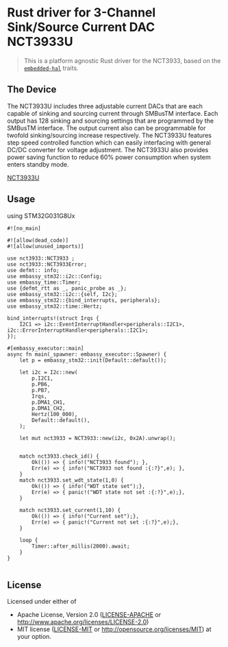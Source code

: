# Rust driver for 3-Channel Sink/Source Current DAC NCT3933U

> This is a platform agnostic Rust driver for the NCT3933, based on the [`embedded-hal`](https://github.com/japaric/embedded-hal) traits.

## The Device 
The NCT3933U includes three adjustable current DACs that are each capable of sinking 
and sourcing current through SMBusTM interface. Each output has 128 sinking and
sourcing settings that are programmed by the SMBusTM interface. The output current 
also can be programmable for twofold sinking/sourcing increase respectively. The 
NCT3933U features step speed controlled function which can easily interfacing with 
general DC/DC converter for voltage adjustment. The NCT3933U also provides power 
saving function to reduce 60% power consumption when system enters standby mode. 

[NCT3933U](https://item.szlcsc.com/246282.html)

## Usage
using STM32G031G8Ux

```#![no_std]
#![no_main]

#![allow(dead_code)]
#![allow(unused_imports)]

use nct3933::NCT3933 ;
use nct3933::NCT3933Error;
use defmt:: info;
use embassy_stm32::i2c::Config;
use embassy_time::Timer;
use {defmt_rtt as _, panic_probe as _};
use embassy_stm32::i2c::{self, I2c};
use embassy_stm32::{bind_interrupts, peripherals};
use embassy_stm32::time::Hertz;

bind_interrupts!(struct Irqs {
    I2C1 => i2c::EventInterruptHandler<peripherals::I2C1>, i2c::ErrorInterruptHandler<peripherals::I2C1>;
});

#[embassy_executor::main]
async fn main(_spawner: embassy_executor::Spawner) {
    let p = embassy_stm32::init(Default::default());

    let i2c = I2c::new(
        p.I2C1,
        p.PB6,
        p.PB7,
        Irqs,
        p.DMA1_CH1,
        p.DMA1_CH2,
        Hertz(100_000),
        Default::default(),
    );

    let mut nct3933 = NCT3933::new(i2c, 0x2A).unwrap();

    
    match nct3933.check_id() {
        Ok(()) => { info!("NCT3933 found"); },
        Err(e) => { info!("NCT3933 not found :{:?}",e); },
    }
    match nct3933.set_wdt_state(1,0) {
        Ok(()) => { info!("WDT state set");},
        Err(e) => { panic!("WDT state not set :{:?}",e);},
    }

    match nct3933.set_current(1,10) {
        Ok(()) => { info!("Current set");},
        Err(e) => { panic!("Current not set :{:?}",e);},
    }

    loop { 
        Timer::after_millis(2000).await;
    }
}
 
```


## License

Licensed under either of

 * Apache License, Version 2.0 ([LICENSE-APACHE](LICENSE-APACHE) or
   http://www.apache.org/licenses/LICENSE-2.0)
 * MIT license ([LICENSE-MIT](LICENSE-MIT) or
   http://opensource.org/licenses/MIT) at your option.